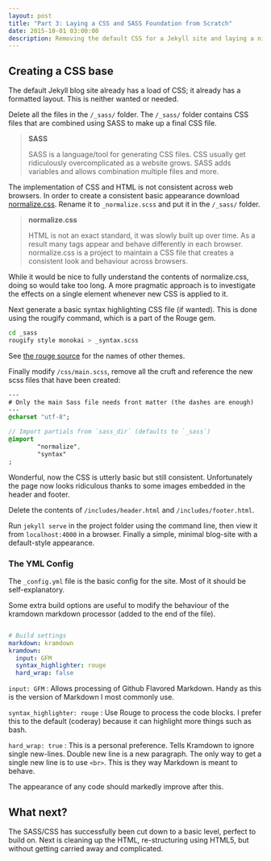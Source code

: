 ```yaml
---
layout: post
title: "Part 3: Laying a CSS and SASS Foundation from Scratch"
date: 2015-10-01 03:00:00
description: Removing the default CSS for a Jekyll site and laying a nice SASS foundation for building on.
---
```


## Creating a CSS base

The default Jekyll blog site already has a load of CSS; it already has a formatted layout.
This is neither wanted or needed.

Delete all the files in the `/_sass/` folder.
The `/_sass/` folder contains CSS files that are combined using SASS to make up a final CSS file.

> __SASS__
> 
> SASS is a language/tool for generating CSS files.
> CSS usually get ridiculously overcomplicated as a website grows.
> SASS adds variables and allows combination multiple files and more.
> 

The implementation of CSS and HTML is not consistent across web browsers.
In order to create a consistent basic appearance download [normalize.css](https://github.com/necolas/normalize.css/). Rename it to `_normalize.scss` and put it in the `/_sass/` folder.

> __normalize.css__
>
> HTML is not an exact standard, it was slowly built up over time. 
> As a result many tags appear and behave differently in each browser.
> normalize.css is a project to maintain a CSS file that creates a consistent look and behaviour across browsers.

While it would be nice to fully understand the contents of normalize.css, doing so would take too long. A more pragmatic approach is to investigate the effects on a single element whenever new CSS is applied to it.

Next generate a basic syntax highlighting CSS file (if wanted). This is done using the rougify command, which is a part of the Rouge gem.

```bash
cd _sass
rougify style monokai > _syntax.scss
```

See [the rouge source](https://github.com/jneen/rouge/tree/master/lib/rouge/themes) for the names of other themes.

Finally modify `/css/main.scss`, remove all the cruft and reference the new scss files that have been created:

```sass
---
# Only the main Sass file needs front matter (the dashes are enough)
---
@charset "utf-8";

// Import partials from `sass_dir` (defaults to `_sass`)
@import
        "normalize",
        "syntax"
;
```

Wonderful, now the CSS is utterly basic but still consistent.
Unfortunately the page now looks ridiculous thanks to some images embedded in the header and footer.

Delete the contents of `/includes/header.html` and `/includes/footer.html`.

Run `jekyll serve` in the project folder using the command line, then view it from `localhost:4000` in a browser.
Finally a simple, minimal blog-site with a default-style appearance.


### The YML Config

The `_config.yml` file is the basic config for the site. Most of it should be self-explanatory.

Some extra build options are useful to modify the behaviour of the kramdown markdown processor (added to the end of the file). 

```yaml

# Build settings
markdown: kramdown
kramdown:
  input: GFM
  syntax_highlighter: rouge
  hard_wrap: false
```

`input: GFM` 
: Allows processing of Github Flavored Markdown. Handy as this is the version of Markdown I most commonly use.

`syntax_highlighter: rouge` 
: Use Rouge to process the code blocks. I prefer this to the default (coderay) because it can highlight more things such as bash.

`hard_wrap: true` 
: This is a personal preference. Tells Kramdown to ignore single new-lines. 
Double new line is a new paragraph.
The only way to get a single new line is to use `<br>`.
This is they way Markdown is meant to behave.

The appearance of any code should markedly improve after this.

## What next?

The SASS/CSS has successfully been cut down to a basic level, perfect to build on.
Next is cleaning up the HTML, re-structuring using HTML5, but without getting carried away and complicated.